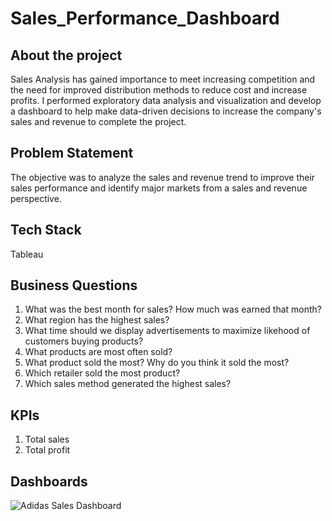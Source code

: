 # Sales_Performance_Dashboard

## About the project
Sales Analysis has gained importance to meet increasing competition and the need for improved distribution methods to reduce cost and increase profits. I performed exploratory data analysis and visualization and develop a dashboard to help make data-driven decisions to increase the company's sales and revenue to complete the project. 

## Problem Statement
The objective was to analyze the sales and revenue trend to improve their sales performance and identify major markets from a sales and revenue perspective.

## Tech Stack
Tableau

## Business Questions
1. What was the best month for sales? How much was earned that month?
2. What region has the highest sales?
3. What time should we display advertisements to maximize likehood of customers buying products?
4. What products are most often sold?
5. What product sold the most? Why do you think it sold the most?
6. Which retailer sold the most product?
7. Which sales method generated the highest sales?

## KPIs
1. Total sales 
2. Total profit 

## Dashboards
![Adidas Sales Dashboard](https://user-images.githubusercontent.com/115374063/230192582-b281333c-4074-44ed-aeee-2ca9a5fd4ead.png)
